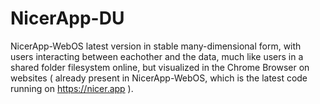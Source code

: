# NicerApp-DU
NicerApp-WebOS latest version in stable many-dimensional form, with users interacting between eachother and the data, much like users in a shared folder filesystem online, but visualized in the Chrome Browser on websites ( already present in NicerApp-WebOS, which is the latest code running on https://nicer.app ).
